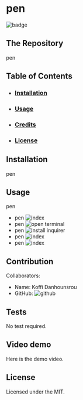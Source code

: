 
  # pen
  ![badge](https://img.shields.io/badge/License-MIT-brightgreen)
 ## The Repository
 pen
 
   ## Table of Contents
  * ###  [Installation](#installation)
  * ###  [Usage](#usage)
  * ###  [Credits](#credits)
  * ###  [License](#license)
 
 ## Installation
 pen
 ## Usage
 pen

 * pen
 ![index](https://github.com/Koffidanh/readmegenerator/tree/main/Develop/images/index_js.png)
 * pen
 ![open terminal](https://github.com/Koffidanh/readmegenerator/tree/main/Develop/images/openterminal.png)
 * pen
 ![install inquirer](https://github.com/Koffidanh/readmegenerator/tree/main/Develop/images/npmi.png)
 * pen
 ![index](https://github.com/Koffidanh/readmegenerator/tree/main/Develop/images/runcode.png)
 * pen
 ![index](https://github.com/Koffidanh/readmegenerator/tree/main/Develop/images/runcode.png)

 ## Contribution
 Collaborators: 
 * Name: Koffi Danhounsrou
 * GitHub: ![github](https://github.com/koffi.danh)

 ## Tests
  No test required.
## Video demo
Here is the demo video.
 ## License
 Licensed under the MIT.
  
